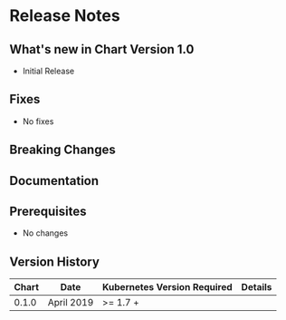 # Release Notes

## What's new in Chart Version 1.0

- Initial Release

## Fixes

- No fixes

## Breaking Changes


## Documentation


## Prerequisites

- No changes

## Version History

| Chart | Date      | Kubernetes Version Required | Details |
| ----- | --------- | --------------------------- | ------- |
| 0.1.0 |April 2019 |>= 1.7 +                     |         | 

